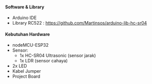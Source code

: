 #### Software & Library

* Arduino IDE
* Library RC522 : https://github.com/Martinsos/arduino-lib-hc-sr04

#### Kebutuhan Hardware

* nodeMCU-ESP32
* Sensor: 
  * 1x HC-SR04 Ultrasonic (sensor jarak) 
  * 1x LDR (sensor cahaya)
* 2x LED
* Kabel Jumper
* Project Board
